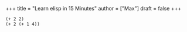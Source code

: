 +++
title = "Learn elisp in 15 Minutes"
author = ["Max"]
draft = false
+++

```emacs-lisp
(+ 2 2)
(+ 2 (+ 1 4))
```
